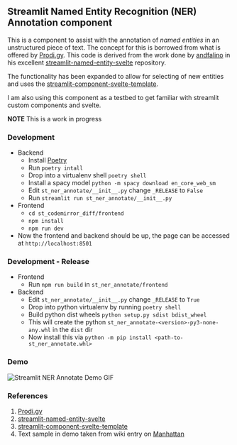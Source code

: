 ## Streamlit Named Entity Recognition (NER) Annotation component

This is a component to assist with the annotation of *named entities* in an unstructured piece of text. The concept for this is borrowed from what is offered by [Prodi.gy](https://prodi.gy/). This code is derived from the work done by [andfalino](https://github.com/andfanilo) in his excellent [streamlit-named-entity-svelte](https://github.com/andfanilo/streamlit-named-entity-svelte) repository. 

The functionality has been expanded to allow for selecting of new entities and uses the [streamlit-component-svelte-template](https://github.com/93degree/streamlit-component-svelte-template).

I am also using this component as a testbed to get familiar with streamlit custom components and svelte. 

**NOTE** This is a work in progress
### Development 

  - Backend
    + Install [Poetry](https://python-poetry.org/)
    + Run `poetry intall`
    + Drop into a virtualenv shell `poetry shell`
    + Install a spacy model `python -m spacy download en_core_web_sm`
    + Edit `st_ner_annotate/__init__.py` change `_RELEASE` to `False` 
    + Run `streamlit run st_ner_annotate/__init__.py`
  - Frontend
    + `cd st_codemirror_diff/frontend`
    + `npm install`
    + `npm run dev`
  - Now the frontend and backend should be up, the page can be accessed at `http://localhost:8501`

### Development - Release
  - Frontend
    + Run `npm run build` in `st_ner_annotate/frontend`
  - Backend
    + Edit `st_ner_annotate/__init__.py` change `_RELEASE` to `True`
    + Drop into python virtualenv by running `poetry shell`
    + Build python dist wheels `python setup.py sdist bdist_wheel`
    + This will create the python `st_ner_annotate-<version>-py3-none-any.whl` in the `dist` dir
    + Now install this via `python -m pip install <path-to-st_ner_annotate.whl>`
### Demo

![Streamlit NER Annotate Demo GIF](repo-assets/st_ner_annotate_demo.gif)

### References
1. [Prodi.gy](https://prodi.gy/)
2. [streamlit-named-entity-svelte](https://github.com/andfanilo/streamlit-named-entity-svelte)
3. [streamlit-component-svelte-template](https://github.com/93degree/streamlit-component-svelte-template) 
4. Text sample in demo taken from wiki entry on [Manhattan](https://en.wikipedia.org/wiki/Manhattan)

